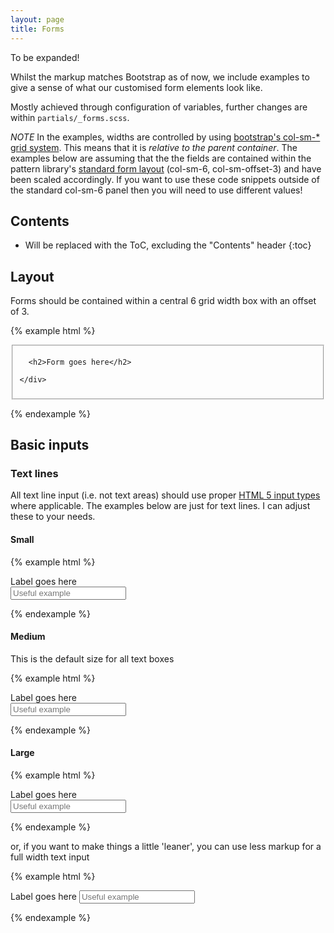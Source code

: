 ```yaml
---
layout: page
title: Forms
---
```


To be expanded!

Whilst the markup matches Bootstrap as of now, we include examples to give a sense of what our customised form elements look like.

Mostly achieved through configuration of variables, further changes are within `partials/_forms.scss`.

*NOTE* In the examples, widths are controlled by using [bootstrap's col-sm-* grid system](http://getbootstrap.com/css/#grid). This means that it is *relative to the parent container*. The examples below are assuming that the the fields are contained within the pattern library's [standard form layout](#layout) (col-sm-6, col-sm-offset-3) and have been scaled accordingly. If you want to use these code snippets outside of the standard col-sm-6 panel then you will need to use different values!

## Contents

* Will be replaced with the ToC, excluding the "Contents" header
{:toc}

## Layout

Forms should be contained within a central 6 grid width box with an offset of 3.

{% example html %}
<form>
  <fieldset class="panel panel-default">
    <div class="panel-body col-sm-6 col-sm-offset-3">

      <h2>Form goes here</h2>

    </div>
  </fieldset>
</form>
{% endexample %}

## Basic inputs

### Text lines

All text line input (i.e. not text areas) should use proper [HTML 5 input types](https://robertnyman.com/html5/forms/input-types.html) where applicable. The examples below are just for text lines. I can adjust these to your needs.

#### Small

{% example html %}
<form>
  <div class="form-group">
    <div class="row">
      <div class="col-sm-12">
        <label for="input-id-1">Label goes here</label>
      </div>
    </div>
    <div class="row">
      <div class="col-sm-4">
        <input placeholder="Useful example" class="form-control" type="text" id="input-id-1" name="input-id-1">
      </div>
    </div>
  </div>
</form>
{% endexample %}

#### Medium

This is the default size for all text boxes

{% example html %}
<form>
  <div class="form-group">
    <div class="row">
      <div class="col-sm-12">
        <label for="input-id-1">Label goes here</label>
      </div>
    </div>
    <div class="row">
      <div class="col-sm-8">
        <input placeholder="Useful example" class="form-control" type="text" id="input-id-1" name="input-id-1">
      </div>
    </div>
  </div>
</form>
{% endexample %}

#### Large

{% example html %}
<form>
  <div class="form-group">
    <div class="row">
      <div class="col-sm-12">
        <label for="input-id-1">Label goes here</label>
      </div>
    </div>
    <div class="row">
      <div class="col-sm-12">
        <input placeholder="Useful example" class="form-control" type="text" id="input-id-1" name="input-id-1">
      </div>
    </div>
  </div>
</form>
{% endexample %}

or, if you want to make things a little 'leaner', you can use less markup for a full width text input

{% example html %}
<form>
  <div class="form-group">
    <label for="input-id-1">Label goes here</label>
    <input placeholder="Useful example" class="form-control" type="text" id="input-id-1" name="input-id-1">
  </div>
</form>
{% endexample %}
